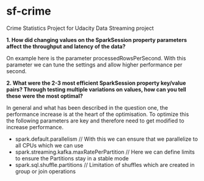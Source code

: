 # sf-crime
Crime Statistics Project for Udacity Data Streaming project

**1. How did changing values on the SparkSession property parameters affect the throughput and latency of the data?**

On example here is the parameter processedRowsPerSecond. With this parameter we can tune the settings and allow higher performance per second.

**2. What were the 2-3 most efficient SparkSession property key/value pairs? Through testing multiple variations on values, how can you tell these were the most optimal?**

In general and what has been described in the question one, the performance increase is at the heart of the optimisation. To optimize this the following parameters are key and therefore need to get modified to increase performance.

- spark.default.parallelism  // With this we can ensure that we parallelize to all CPUs which we can use
- spark.streaming.kafka.maxRatePerPartition // Here we can define limits to ensure the Partitions stay in a stable mode
- spark.sql.shuffle.partitions  // Limitation of shuffles which are created in group or join operations
